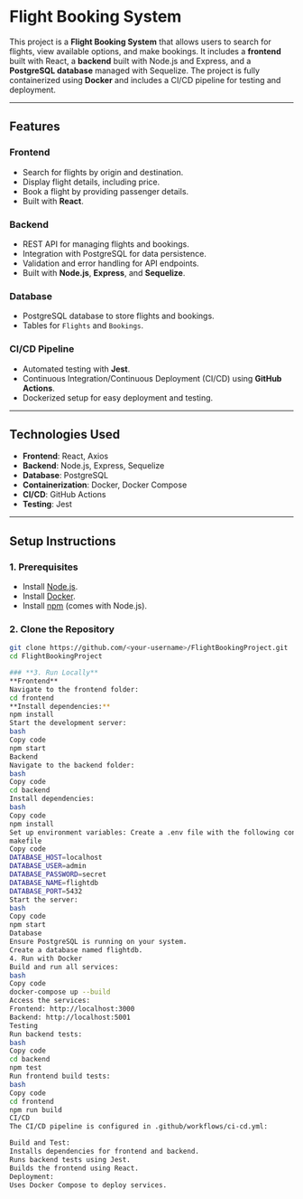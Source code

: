 # Flight Booking System

This project is a **Flight Booking System** that allows users to search for flights, view available options, and make bookings. It includes a **frontend** built with React, a **backend** built with Node.js and Express, and a **PostgreSQL database** managed with Sequelize. The project is fully containerized using **Docker** and includes a CI/CD pipeline for testing and deployment.

---

## **Features**
### **Frontend**
- Search for flights by origin and destination.
- Display flight details, including price.
- Book a flight by providing passenger details.
- Built with **React**.

### **Backend**
- REST API for managing flights and bookings.
- Integration with PostgreSQL for data persistence.
- Validation and error handling for API endpoints.
- Built with **Node.js**, **Express**, and **Sequelize**.

### **Database**
- PostgreSQL database to store flights and bookings.
- Tables for `Flights` and `Bookings`.

### **CI/CD Pipeline**
- Automated testing with **Jest**.
- Continuous Integration/Continuous Deployment (CI/CD) using **GitHub Actions**.
- Dockerized setup for easy deployment and testing.

---

## **Technologies Used**
- **Frontend**: React, Axios
- **Backend**: Node.js, Express, Sequelize
- **Database**: PostgreSQL
- **Containerization**: Docker, Docker Compose
- **CI/CD**: GitHub Actions
- **Testing**: Jest

---

## **Setup Instructions**

### **1. Prerequisites**
- Install [Node.js](https://nodejs.org/).
- Install [Docker](https://www.docker.com/).
- Install [npm](https://www.npmjs.com/) (comes with Node.js).

### **2. Clone the Repository**
```bash
git clone https://github.com/<your-username>/FlightBookingProject.git
cd FlightBookingProject

### **3. Run Locally**
**Frontend**
Navigate to the frontend folder:
cd frontend
**Install dependencies:**
npm install
Start the development server:
bash
Copy code
npm start
Backend
Navigate to the backend folder:
bash
Copy code
cd backend
Install dependencies:
bash
Copy code
npm install
Set up environment variables: Create a .env file with the following content:
makefile
Copy code
DATABASE_HOST=localhost
DATABASE_USER=admin
DATABASE_PASSWORD=secret
DATABASE_NAME=flightdb
DATABASE_PORT=5432
Start the server:
bash
Copy code
npm start
Database
Ensure PostgreSQL is running on your system.
Create a database named flightdb.
4. Run with Docker
Build and run all services:
bash
Copy code
docker-compose up --build
Access the services:
Frontend: http://localhost:3000
Backend: http://localhost:5001
Testing
Run backend tests:
bash
Copy code
cd backend
npm test
Run frontend build tests:
bash
Copy code
cd frontend
npm run build
CI/CD
The CI/CD pipeline is configured in .github/workflows/ci-cd.yml:

Build and Test:
Installs dependencies for frontend and backend.
Runs backend tests using Jest.
Builds the frontend using React.
Deployment:
Uses Docker Compose to deploy services.

